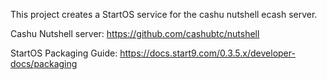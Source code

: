 This project creates a StartOS service for the cashu nutshell ecash server.

Cashu Nutshell server: https://github.com/cashubtc/nutshell

StartOS Packaging Guide: https://docs.start9.com/0.3.5.x/developer-docs/packaging
